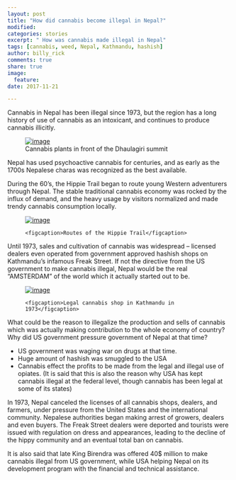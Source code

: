 ```yaml
---
layout: post
title: "How did cannabis become illegal in Nepal?"
modified:
categories: stories
excerpt: " How was cannabis made illegal in Nepal"
tags: [cannabis, weed, Nepal, Kathmandu, hashish]
author: billy_rick
comments: true
share: true
image:
  feature:
date: 2017-11-21

---
```


Cannabis in Nepal has been illegal since 1973, but the region has a long history of use of cannabis as an intoxicant, and continues to produce cannabis illicitly.
<figure>
    <a href="https://upload.wikimedia.org/wikipedia/commons/thumb/0/0e/Cannabis_plants_in_front_of_the_Dhaulagiri_summit.jpg/1200px-Cannabis_plants_in_front_of_the_Dhaulagiri_summit.jpg"><img src="https://upload.wikimedia.org/wikipedia/commons/thumb/0/0e/Cannabis_plants_in_front_of_the_Dhaulagiri_summit.jpg/1200px-Cannabis_plants_in_front_of_the_Dhaulagiri_summit.jpg" alt="image"></a>
    <figcaption>Cannabis plants in front of the Dhaulagiri summit</figcaption>
</figure>

Nepal has used psychoactive cannabis for centuries, and as early as the 1700s Nepalese charas was recognized as the best available.


During the 60’s, the Hippie Trail began to route young Western adventurers through Nepal. The stable traditional cannabis economy was rocked by the influx of demand, and the heavy usage by visitors normalized and made trendy cannabis consumption locally.

<figure>
    <a href="http://davidlansing.com/wp-content/uploads/2012/06/Turkey-hippie-trail.jpg"><img src="http://davidlansing.com/wp-content/uploads/2012/06/Turkey-hippie-trail.jpg" alt="image"></a>
    
    <figcaption>Routes of the Hippie Trail</figcaption>
</figure>

Until 1973, sales and cultivation of cannabis was widespread – licensed dealers even operated from government approved hashish shops on Kathmandu’s infamous Freak Street.
If not the directive from the US government to make cannabis illegal, Nepal would be the real “AMSTERDAM” of the world which it actually started out to be.

<figure>
    <a href="https://upload.wikimedia.org/wikipedia/commons/thumb/a/ae/Hashish-shop-Kathmandu-1973.jpg/440px-Hashish-shop-Kathmandu-1973.jpg"><img src="https://upload.wikimedia.org/wikipedia/commons/thumb/a/ae/Hashish-shop-Kathmandu-1973.jpg/440px-Hashish-shop-Kathmandu-1973.jpg" alt="image"></a>
    
    <figcaption>Legal cannabis shop in Kathmandu in 1973</figcaption>
</figure>

What could be the reason to illegalize the production and sells of cannabis which was actually making contribution to the whole economy of country? Why did US government pressure government of Nepal at that time?

* US government was waging war on drugs at that time.
* Huge amount of hashish was smuggled to the USA
* Cannabis effect the profits to be made from the legal and illegal use of opiates. (It is said that this is also the reason why USA has kept cannabis illegal at the federal level, though cannabis has been legal at some of its states)

In 1973, Nepal canceled the licenses of all cannabis shops, dealers, and farmers, under pressure from the United States and the international community. Nepalese authorities began making arrest of growers, dealers and even buyers. The Freak Street dealers were deported and tourists were issued with regulation on dress and appearances, leading to the decline of the hippy community and an eventual total ban on cannabis.

It is also said that late King Birendra was offered 40$ million to make cannabis illegal from US government, while USA helping Nepal on its development program with the financial and technical assistance.


